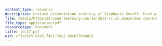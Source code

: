 ```yaml
---
content_type: resource
description: Lecture presentation courtesy of Stephanie Seneff. Used with permission.
file: /media/https%3A/open-learning-course-data-rc.s3.amazonaws.com/6-892-computational-models-of-discourse-spring-2004/cf7a292501b574b155e288c673b34d28_lec17.pdf
file_type: application/pdf
resourcetype: Document
title: lec17.pdf
uid: cf7a2925-01b5-74b1-55e2-88c673b34d28
---
```

